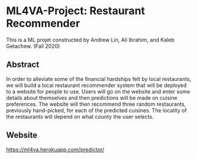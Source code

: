 # ML4VA-Project: Restaurant Recommender
This is a ML projet constructed by Andrew Lin, Ali Ibrahim, and Kaleb Getachew. (Fall 2020)

## Abstract
In order to alleviate some of the financial hardships felt by local restaurants, 
we will build a local restaurant recommender system that will be deployed to a website 
for people to use. Users will go on the website and enter some details about themselves 
and then predictions will be made on cuisine preferences. The website will then recommend 
three random restaurants, previously hand-picked, for each of the predicted cuisines. 
The locality of the restaurants will depend on what county the user selects.

## Website
https://ml4va.herokuapp.com/predictor/
